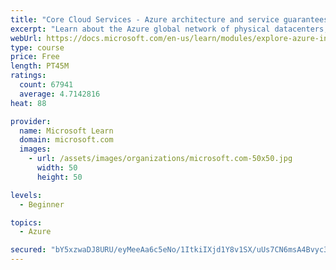 ```yaml
---
title: "Core Cloud Services - Azure architecture and service guarantees"
excerpt: "Learn about the Azure global network of physical datacenters, the physical architecture of Azure, how redundancy is provided, and Microsoft service guarantees."
webUrl: https://docs.microsoft.com/en-us/learn/modules/explore-azure-infrastructure/
type: course
price: Free
length: PT45M
ratings:
  count: 67941
  average: 4.7142816
heat: 88

provider:
  name: Microsoft Learn
  domain: microsoft.com
  images:
    - url: /assets/images/organizations/microsoft.com-50x50.jpg
      width: 50
      height: 50

levels:
  - Beginner

topics:
  - Azure

secured: "bY5xzwaDJ8URU/eyMeeAa6c5eNo/1ItkiIXjd1Y8v1SX/uUs7CN6msA4Bvyc3QznZ5dzjVKKaD09jQMZFmpbrSHHKXaNb8TpdF++CK6AmFXe6jZdUrVHdKPvv6e5gjWlkSx22A+8wByVHBwsCS2PAhbxaUExg8dVjuvjHB+ej6yT5p6O2SovY7DoB+oC8wM/Omk6MO1oVIe0Rhz4FyxxW9C3ykVS6kdeWaQjEzzcXyty91OZgFkKQGb5S5FkL/1V4RaNF2l9RbSVJiT9Kf5XaNPl/v88tamVzZnLZH5/61nuX3YBXgmueM7xs8TBk6Yk4pNIu3qhwkgeQLCWkhCf41Qg5gD3Q2eB6HEnktqWl5vqdEQ1Y5xt+HkSP0RGZ7Ln2nVbYBr9+fA/HKMlFMCWZJHbSif9opLuI1U2Vx4gG67pKr2w03Hmxridah/2R3zK;8X688IBj8/uE/2hhZ/Nqag=="
---
```


